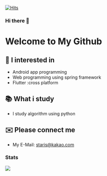 

[![Hits](https://hits.seeyoufarm.com/api/count/incr/badge.svg?url=https%3A%2F%2Fgithub.com%2FOdyflame%2Fsungdoolim)](https://hits.seeyoufarm.com)

### Hi there 👋

# Welcome to My Github

## 📱 I interested in
 - Android app programming
 - Web programming using spring framework
 - Flutter :cross platform


## 📚 What i study
 - I study algorithm using python

## ✉️ Please connect me
 - My E-Mail: staris@kakao.com
 
 ### Stats
  <img src="https://github-readme-stats.vercel.app/api?username=sungdoolim&show_icons=true&theme=tokyonight">
  


 
<!--
**sungdoolim/sungdoolim** is a ✨ _special_ ✨ repository because its `README.md` (this file) appears on your GitHub profile.

Here are some ideas to get you started:

- 🔭 I’m currently working on ...
- 🌱 I’m currently learning ...
- 👯 I’m looking to collaborate on ...
- 🤔 I’m looking for help with ...
- 💬 Ask me about ...
- 📫 How to reach me: ...
- 😄 Pronouns: ...
- ⚡ Fun fact: ...
-->
